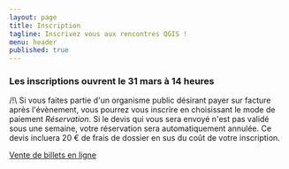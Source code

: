 ```yaml
---
layout: page
title: Inscription
tagline: Inscrivez vous aux rencontres QGIS !
menu: header
published: true
---
```


<!---
### Demande d'attestation de présence

[Merci Framaforms](https://framaforms.org/demande-attestation-de-presence-journees-qgis-2024-1710853124)
--->

### Les inscriptions ouvrent le 31 mars à 14 heures

/!\ Si vous faites partie d'un organisme public désirant payer sur facture après l'évènement, vous pourrez vous inscrire en choisissant le mode de paiement *Réservation*. Si le devis qui vous sera envoyé n'est pas validé sous une semaine, votre réservation sera automatiquement annulée. Ce devis incluera 20 € de frais de dossier en sus du coût de votre inscription.

<a title="Vente de billets en ligne" href="https://www.billetweb.fr/shop.php?event=rencontres-utilisateurs-qgis-fr-2025"  class="shop_frame"  target="_blank"  data-src="https://www.billetweb.fr/shop.php?event=rencontres-utilisateurs-qgis-fr-2025"  data-max-width="100%"  data-initial-height="600" data-scrolling="no"  data-id="rencontres-utilisateurs-qgis-fr-2025"  data-resize="1">Vente de billets en ligne</a><script type="text/javascript" src="https://www.billetweb.fr/js/export.js"></script>
<!-- pop-up>
<a href="https://www.billetweb.fr/shop.php?event=rencontres-utilisateurs-qgis-fr-2025" onclick="var w=window.open('https://www.billetweb.fr/shop.php?event=rencontres-utilisateurs-qgis-fr-2025&popup=1', 'Reserver', 'width=650, height=600, top=100, left=100, toolbar=no, resizable=yes, scrollbars=yes, status=no'); w.focus(); return false;"><img style="width:200px;" src="https://www.billetweb.fr/images/buttons/billetterie_bleu.png"></a>
-->

<!---
Vous pouvez vous abonner à notre newsletter pour être informé(e)

<div class="newsletter">
    <p>(* champs obligatoires)</p>
    <form method="POST" action="https://post.express-mailing.com/gestion/abonnement.php">
      <input type="hidden" name="liste" value="F34C2572">
      Prénom * :<br/>
      <input type="text" name="prenom" required><br/>
      Nom * :<br/>
      <input type="text" name="nom" required onkeyup="this.value = this.value.toUpperCase();"><br/>
      Entreprise :<br/>
      <input type="text" name="societe"><br/>
      Adresse e-mail * :<br/>
      <input type="text" name="email" required><br/><br/>
      <input type="submit" value="S'abonner">
    </form>
</div>
#### Les inscriptions pour les journées 2024 sont ouvertes

Rendez-vous sur HelloAsso : [Journées utilisateurs QGIS francophone 2024](https://www.helloasso.com/associations/osgeo-fr/evenements/journees-utilisateur-qgis-francophone-2024)

Pour rappel le programme est en ligne sur la page [programme](/z20_programme.html)

--->

